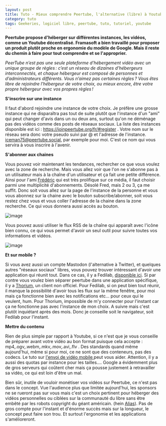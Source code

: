 ```yaml
---
layout: post
title: Tuto - Mieux comprendre Peertube, l'alternative (libre) à Youtube
category: tuto
tags: Geekeries, logiciel libre, peertube, tuto, tutoriel, youtube
---
```

**Peertube propose d'héberger sur différentes instances, les vidéos, comme un Youtube décentralisé. Framasoft a bien travaillé pour proposer un produit plutôt proche en ergonomie du modèle de Google. Mais il reste du chemin à faire pour tout comprendre et se l'approprier.**

*PeerTube n’est pas une seule plateforme d’hébergement vidéo avec un unique groupe de règles : c’est un réseau de dizaines d’hébergeurs interconnectés, et chaque hébergeur est composé de personnes et d’administrateurs différents. Vous n’aimez pas certaines règles ? Vous êtes libre de rejoindre l’hébergeur de votre choix, ou mieux encore, être votre propre hébergeur avec vos propres règles !*

**S'inscrire sur une instance**

Il faut d'abord rejoindre une instance de votre choix. Je préfère une grosse instance qui ne disparaîtra pas tout de suite plutôt que l'instance d'un "ami" qui peut changer d'avis dans un ou deux ans, surtout qu'on ne déménage pas des vidéos comme des posts de réseaux sociaux. La liste des instances disponible est ici : <a href="https://joinpeertube.org/fr/#register">https://joinpeertube.org/fr/#register </a>. Votre nom sur le réseau sera donc votre pseudo suivi par @ et l'adresse de l'instance. iceman75@peertube.social, par exemple pour moi. C'est ce nom qui vous servira à vous inscrire à l'avenir.

**S'abonner aux chaines**

Vous pouvez voir maintenant les tendances, rechercher ce que vous voulez avec la zone de recherche. Mais vous allez voir que l'on ne s'abonne pas à un utilisateur mais à la chaîne d'un utilisateur et ça fait une petite différence. Ainsi pour l'ami <a href="https://peertube.fr/accounts/fredbezies/video-channels">Frédéric</a> qui est très prolifique sur ce média, il faut choisir parmi une multiplicité d'abonnements. Désolé Fred, mais 2 ou 3, ça me suffit. Donc soit vous allez sur la page de l'instance de la personne et vous vous abonnez sur la chaine avec le bouton subscribe/abonner, soit vous restez chez vous et vous coller l'adresse de la chaine dans la zone recherche. Ce qui vous donnera aussi accès au bouton. 

![image](https://cheziceman.files.wordpress.com/2019/07/peertube2.jpg)

Vous pouvez aussi utiliser le flux RSS de la chaîne qui apparaît avec l'icône bien connu, ce qui vous permet d'avoir un seul outil pour suivre toutes vos informations et vidéos. 

![image](https://cheziceman.files.wordpress.com/2019/07/peertube1.jpg)

**Et sur mobile ?**

Si vous avez aussi un compte Mastodon (l'alternative à Twitter), et quelques autres "réseaux sociaux" libres, vous pouvez trouver intéressant d'avoir une application qui réunit tout. Dans ce cas, il y a Fedilab, <a href="https://f-droid.org/en/packages/fr.gouv.etalab.mastodon/">disponible ici</a>. Si par contre vous voulez bien séparer peertube dans une application spécifique, il y a <a href="//f-droid.org/fr/packages/net.schueller.peertube/">Thorium</a>, un client non officiel.  Pour Fedilab, si on peut bien tout réunir, il manque la possibilité d'avoir tous les flux sur la même fenêtre, pour moi mais ça fonctionne bien avec les notifications etc... pour ceux qui le veulent, hum. Pour Thorium, impossible de m'y connecter pour l'instant car ça ne fonctionne pas avec l'instance de mon choix. A suivre mais c'est plutôt inquiétant après des mois. Donc je conseille soit le navigateur, soit Fedilab pour l'instant. 

**Mettre du contenu**

Rien de plus simple par rapport à Youtube, si ce n'est que je vous conseille de préparer avant votre vidéo au bon format puisque cela accepte :  mp4,.ogv,.webm,.mkv,.mov,.avi,.flv . Des standards quand même aujourd'hui, même si pour moi, ce ne sont que des conteneurs, pas des codecs. Le tuto sur <a href="https://cheziceman.wordpress.com/2017/03/04/tuto-bien-envoyer-une-video-par-son-smartphone-android-en-se-passant-des-gafam/">l'envoi de vidéo mobile </a>peut vous aider. Attention, il y a aussi des quotas par instance pour les tailles.... Google a évidemment plus de gros serveurs qui coûtent cher mais ça pousse justement à retravailler sa vidéo, ce qui est loin d'être un mal.

Bien sûr, inutile de vouloir monétiser vos vidéos sur Peertube, ce n'est pas dans le concept. Vue l'audience plus que limitée aujourd'hui, les sponsors ne se rueront pas sur vous mais c'est un choix pertinent pour héberger des vidéos personnelles ou ciblées sur la communauté du libre sans être embêté par les robots copyright du géant américain. (hein <a href="https://alias.erdorin.org/radio-erdorin-saison-2-episode-6/">Alias</a>). Pas de gros compte pour l'instant et d'énorme succès mais sur la longueur, le concept peut faire son trou. Et surtout l'ergonomie et les applications s'amélioreront.

